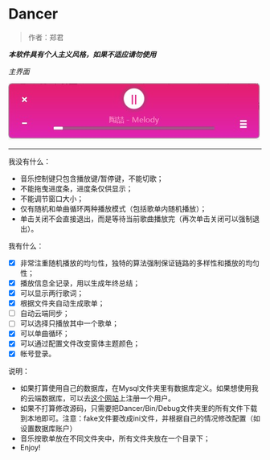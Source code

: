 # Dancer

> 作者：郑君

***本软件具有个人主义风格，如果不适应请勿使用***

*主界面*

![](./ReadMeFigures/main_window.jpg)

---
我没有什么：

- 音乐控制键只包含播放键/暂停键，不能切歌；
- 不能拖曳进度条，进度条仅供显示；
- 不能调节窗口大小；
- 仅有随机和单曲循环两种播放模式（包括歌单内随机播放）；
- 单击关闭不会直接退出，而是等待当前歌曲播放完（再次单击关闭可以强制退出）。

我有什么：

- [x] 非常注重随机播放的均匀性，独特的算法强制保证链路的多样性和播放的均匀性；
- [x] 播放信息全记录，用以生成年终总结；
- [x] 可以显示两行歌词；
- [x] 根据文件夹自动生成歌单；
- [ ] 自动云端同步；
- [ ] 可以选择只播放其中一个歌单；
- [x] 可以单曲循环；
- [x] 可以通过配置文件改变窗体主题颜色；
- [x] 帐号登录。

说明：

- 如果打算使用自己的数据库，在Mysql文件夹里有数据库定义。如果想使用我的云端数据库，可以去[这个网站](http://sued-wind.cc:8080/dancer/)上注册一个用户。
- 如果不打算修改源码，只需要把Dancer/Bin/Debug文件夹里的所有文件下载到本地即可。注意：fake文件要改成ini文件，并根据自己的情况修改配置（如设置数据库账户）
- 音乐按歌单放在不同文件夹中，所有文件夹放在一个目录下；
- Enjoy!
